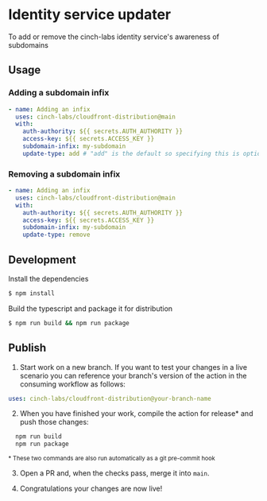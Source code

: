 # Identity service updater

To add or remove the cinch-labs identity service's awareness of subdomains

## Usage

### Adding a subdomain infix

```yaml
- name: Adding an infix
  uses: cinch-labs/cloudfront-distribution@main
  with:
    auth-authority: ${{ secrets.AUTH_AUTHORITY }}
    access-key: ${{ secrets.ACCESS_KEY }}
    subdomain-infix: my-subdomain
    update-type: add # "add" is the default so specifying this is optional
```

### Removing a subdomain infix

```yaml
- name: Adding an infix
  uses: cinch-labs/cloudfront-distribution@main
  with:
    auth-authority: ${{ secrets.AUTH_AUTHORITY }}
    access-key: ${{ secrets.ACCESS_KEY }}
    subdomain-infix: my-subdomain
    update-type: remove
```

## Development

Install the dependencies

```bash
$ npm install
```

Build the typescript and package it for distribution

```bash
$ npm run build && npm run package
```

## Publish

1. Start work on a new branch. If you want to test your changes in a live scenario you can reference your branch's version of the action in the consuming workflow as follows:

```yaml
uses: cinch-labs/cloudfront-distribution@your-branch-name
```

2. When you have finished your work, compile the action for release\* and push those changes:

```bash
  npm run build
  npm run package
```

<sub>\* These two commands are also run automatically as a git pre-commit hook</sub>

3. Open a PR and, when the checks pass, merge it into `main`.

4. Congratulations your changes are now live!
